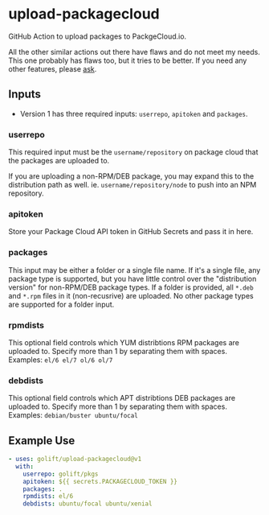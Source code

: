 # upload-packagecloud

GitHub Action to upload packages to PackgeCloud.io.

All the other similar actions out there have flaws and do not meet my needs.
This one probably has flaws too, but it tries to be better.
If you need any other features, please [ask](https://github.com/golift/upload-packagecloud/issues/new).

## Inputs

- Version 1 has three required inputs: `userrepo`, `apitoken` and `packages`.

### userrepo

This required input must be the `username/repository` on package cloud that the packages are uploaded to.

If you are uploading a non-RPM/DEB package, you may expand this to the distribution path as well.
ie. `username/repository/node` to push into an NPM repository.

### apitoken

Store your Package Cloud API token in GitHub Secrets and pass it in here.

### packages

This input may be either a folder or a single file name.
If it's a single file, any package type is supported,
but you have little control over the "distribution version" for non-RPM/DEB package types.
If a folder is provided, all `*.deb` and `*.rpm` files in it (non-recusrive) are uploaded.
No other package types are supported for a folder input.

### rpmdists

This optional field controls which YUM distribtions RPM packages are uploaded to.
Specify more than 1 by separating them with spaces.
Examples: `el/6 el/7 ol/6 ol/7`

### debdists

This optional field controls which APT distribtions DEB packages are uploaded to.
Specify more than 1 by separating them with spaces.
Examples: `debian/buster ubuntu/focal`

## Example Use

```yaml
- uses: golift/upload-packagecloud@v1
  with:
    userrepo: golift/pkgs
    apitoken: ${{ secrets.PACKAGECLOUD_TOKEN }}
    packages: .
    rpmdists: el/6
    debdists: ubuntu/focal ubuntu/xenial
```